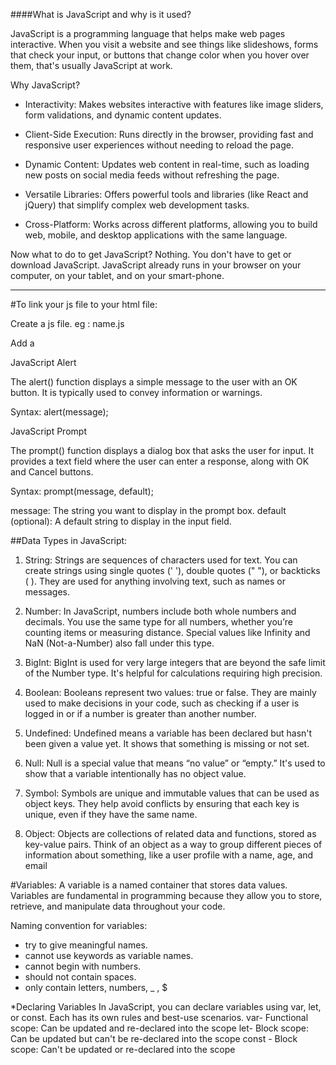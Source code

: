 ####What is JavaScript and why is it used?

JavaScript is a programming language that helps make web pages interactive. When you visit a website and see things like slideshows, forms that check your input, or buttons that change color when you hover over them, that's usually JavaScript at work.

Why JavaScript?

- Interactivity: Makes websites interactive with features like image sliders, form validations, and dynamic content updates.

- Client-Side Execution: Runs directly in the browser, providing fast and responsive user experiences without needing to reload the page.

- Dynamic Content: Updates web content in real-time, such as loading new posts on social media feeds without refreshing the page.

- Versatile Libraries: Offers powerful tools and libraries (like React and jQuery) that simplify complex web development tasks.

- Cross-Platform: Works across different platforms, allowing you to build web, mobile, and desktop applications with the same language.

Now what to do to get JavaScript?
Nothing. You don't have to get or download JavaScript. JavaScript already runs in your browser on your computer, on your tablet, and on your smart-phone.


******
#To link your js file to your html file:

Create a js file. eg : name.js

Add a <script> tag in the end of HTML file(within the body tag) that points to your JavaScript file.
script src="name.js"></script>

JavaScript Alert

The alert() function displays a simple message to the user with an OK button. It is typically used to convey information or warnings.

Syntax: alert(message);

JavaScript Prompt

The prompt() function displays a dialog box that asks the user for input. It provides a text field where the user can enter a response, along with OK and Cancel buttons.

Syntax: prompt(message, default);

message: The string you want to display in the prompt box.
default (optional): A default string to display in the input field.


##Data Types in JavaScript:

1. String:
Strings are sequences of characters used for text. You can create strings using single quotes (' '), double quotes (" "), or backticks ( ). They are used for anything involving text, such as names or messages.

2. Number: 
In JavaScript, numbers include both whole numbers and decimals. You use the same type for all numbers, whether you’re counting items or measuring distance. Special values like Infinity and NaN (Not-a-Number) also fall under this type.

3. BigInt:
BigInt is used for very large integers that are beyond the safe limit of the Number type. It's helpful for calculations requiring high precision.

4. Boolean:
Booleans represent two values: true or false. They are mainly used to make decisions in your code, such as checking if a user is logged in or if a number is greater than another number.

5. Undefined:
Undefined means a variable has been declared but hasn't been given a value yet. It shows that something is missing or not set.

6. Null: 
Null is a special value that means “no value” or “empty.” It's used to show that a variable intentionally has no object value.

7. Symbol:
Symbols are unique and immutable values that can be used as object keys. They help avoid conflicts by ensuring that each key is unique, even if they have the same name.

8. Object:
Objects are collections of related data and functions, stored as key-value pairs. Think of an object as a way to group different pieces of information about something, like a user profile with a name, age, and email

#Variables:
A variable is a named container that stores data values. Variables are fundamental in programming because they allow you to store, retrieve, and manipulate data throughout your code.

Naming convention for variables:
- try to give meaningful names.
- cannot use keywords as variable names.
- cannot begin with numbers.
- should not contain spaces.
- only contain letters, numbers, _ , $

*Declaring Variables
In JavaScript, you can declare variables using var, let, or const. Each has its own rules and best-use scenarios.
var- Functional scope: Can be updated and re-declared into the scope
let- Block scope: Can be updated but can't be re-declared into the scope
const - Block scope: Can't be updated or re-declared into the scope
